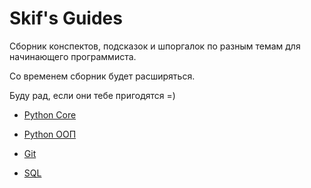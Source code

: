 # Skif's Guides

Сборник конспектов, подсказок и шпоргалок по разным темам для начинающего программиста.

Со временем сборник будет расширяться.

Буду рад, если они тебе пригодятся =)

- [Python Core](https://github.com/Skif3195/Python-Learning/blob/Guides/Python%20Core/Readme.md)

- [Python ООП](https://github.com/Skif3195/Python-Learning/blob/Guides/Python%20ООП/Readme.md)

- [Git](https://github.com/Skif3195/Python-Learning/blob/Guides/Git/Readme.mdd)

- [SQL](https://github.com/Skif3195/Python-Learning/blob/Guides/SQL/Readme.md)
